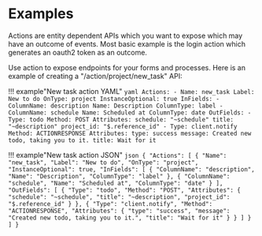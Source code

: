 # Examples

Actions are entity dependent APIs which you want to expose which may have an outcome of events. Most basic example is the login action which generates an oauth2 token as an outcome.

Use action to expose endpoints for your forms and processes. Here is an example of creating a "/action/project/new_task" API:

!!! example"New task action YAML"
    ```yaml
    Actions:
    - Name: new_task
      Label: New to do
      OnType: project
      InstanceOptional: true
      InFields:
      - ColumnName: description
        Name: Description
        ColumnType: label
      - ColumnName: schedule
        Name: Scheduled at
        ColumnType: date
      OutFields:
      - Type: todo
        Method: POST
        Attributes:
          schedule: "~schedule"
          title: "~description"
          project_id: "$.reference_id"
      - Type: client.notify
        Method: ACTIONRESPONSE
        Attributes:
          type: success
          message: Created new todo, taking you to it.
          title: Wait for it
    ```


!!! example"New task action JSON"
    ```json
    {
      "Actions": [
        {
          "Name": "new_task",
          "Label": "New to do",
          "OnType": "project",
          "InstanceOptional": true,
          "InFields": [
            {
              "ColumnName": "description",
              "Name": "Description",
              "ColumnType": "label"
            },
            {
              "ColumnName": "schedule",
              "Name": "Scheduled at",
              "ColumnType": "date"
            }
          ],
          "OutFields": [
            {
              "Type": "todo",
              "Method": "POST",
              "Attributes": {
                "schedule": "~schedule",
                "title": "~description",
                "project_id": "$.reference_id"
              }
            },
            {
              "Type": "client.notify",
              "Method": "ACTIONRESPONSE",
              "Attributes": {
                "type": "success",
                "message": "Created new todo, taking you to it.",
                "title": "Wait for it"
              }
            }
          ]
        }
      ]
    }
    ```
